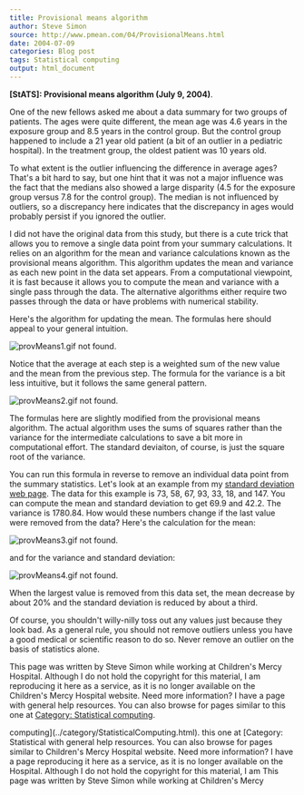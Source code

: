 ```yaml
---
title: Provisional means algorithm
author: Steve Simon
source: http://www.pmean.com/04/ProvisionalMeans.html
date: 2004-07-09
categories: Blog post
tags: Statistical computing
output: html_document
---
```

**[StATS]: Provisional means algorithm (July 9,
2004)**.

One of the new fellows asked me about a data summary for two groups of
patients. The ages were quite different, the mean age was 4.6 years in
the exposure group and 8.5 years in the control group. But the control
group happened to include a 21 year old patient (a bit of an outlier
in a pediatric hospital). In the treatment group, the oldest patient
was 10 years old.

To what extent is the outlier influencing the difference in average
ages? That's a bit hard to say, but one hint that it was not a major
influence was the fact that the medians also showed a large disparity
(4.5 for the exposure group versus 7.8 for the control group). The
median is not influenced by outliers, so a discrepancy here indicates
that the discrepancy in ages would probably persist if you ignored the
outlier.

I did not have the original data from this study, but there is a cute
trick that allows you to remove a single data point from your summary
calculations. It relies on an algorithm for the mean and variance
calculations known as the provisional means algorithm. This algorithm
updates the mean and variance as each new point in the data set
appears. From a computational viewpoint, it is fast because it allows
you to compute the mean and variance with a single pass through the
data. The alternative algorithms either require two passes through the
data or have problems with numerical stability.

Here's the algorithm for updating the mean. The formulas here should
appeal to your general intuition.

![provMeans1.gif not found.](http://www.pmean.com/images/images/04/ProvisionalMeans01.png)

Notice that the average at each step is a weighted sum of the new
value and the mean from the previous step. The formula for the
variance is a bit less intuitive, but it follows the same general
pattern.

![provMeans2.gif not found.](http://www.pmean.com/images/images/04/ProvisionalMeans02.png)

The formulas here are slightly modified from the provisional means
algorithm. The actual algorithm uses the sums of squares rather than
the variance for the intermediate calculations to save a bit more in
computational effort. The standard deviaiton, of course, is just the
square root of the variance.

You can run this formula in reverse to remove an individual data point
from the summary statistics. Let's look at an example from my
[standard deviation web
page](www.childrensmercy.org/definitions/stdev.htm). The data for this
example is 73, 58, 67, 93, 33, 18, and 147. You can compute the mean
and standard deviation to get 69.9 and 42.2. The variance is 1780.84.
How would these numbers change if the last value were removed from the
data? Here's the calculation for the mean:

![provMeans3.gif not found.](http://www.pmean.com/images/images/04/ProvisionalMeans03.png)

and for the variance and standard deviation:

![provMeans4.gif not found.](http://www.pmean.com/images/images/04/ProvisionalMeans04.png)

When the largest value is removed from this data set, the mean
decrease by about 20% and the standard deviation is reduced by about a
third.

Of course, you shouldn't willy-nilly toss out any values just because
they look bad. As a general rule, you should not remove outliers
unless you have a good medical or scientific reason to do so. Never
remove an outlier on the basis of statistics alone.

This page was written by Steve Simon while working at Children's Mercy
Hospital. Although I do not hold the copyright for this material, I am
reproducing it here as a service, as it is no longer available on the
Children's Mercy Hospital website. Need more information? I have a page
with general help resources. You can also browse for pages similar to
this one at [Category: Statistical
computing](../category/StatisticalComputing.html).
<!---More--->
computing](../category/StatisticalComputing.html).
this one at [Category: Statistical
with general help resources. You can also browse for pages similar to
Children's Mercy Hospital website. Need more information? I have a page
reproducing it here as a service, as it is no longer available on the
Hospital. Although I do not hold the copyright for this material, I am
This page was written by Steve Simon while working at Children's Mercy

<!---Do not use
**[StATS]: Provisional means algorithm (July 9,
This page was written by Steve Simon while working at Children's Mercy
Hospital. Although I do not hold the copyright for this material, I am
reproducing it here as a service, as it is no longer available on the
Children's Mercy Hospital website. Need more information? I have a page
with general help resources. You can also browse for pages similar to
this one at [Category: Statistical
computing](../category/StatisticalComputing.html).
--->

